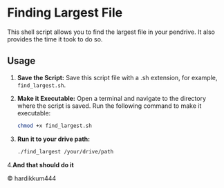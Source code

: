 # Finding Largest File

This shell script allows you to find the largest file in your pendrive. It also provides the time it took to do so.

## Usage

1. **Save the Script:**
   Save this script file with a .sh extension, for example, `find_largest.sh`.

2. **Make it Executable:**
   Open a terminal and navigate to the directory where the script is saved. Run the following command to make it executable:

   ```bash
   chmod +x find_largest.sh

3. **Run it to your drive path:**

   ```bash
   ./find_largest /your/drive/path

4.**And that should do it**

© hardikkum444
